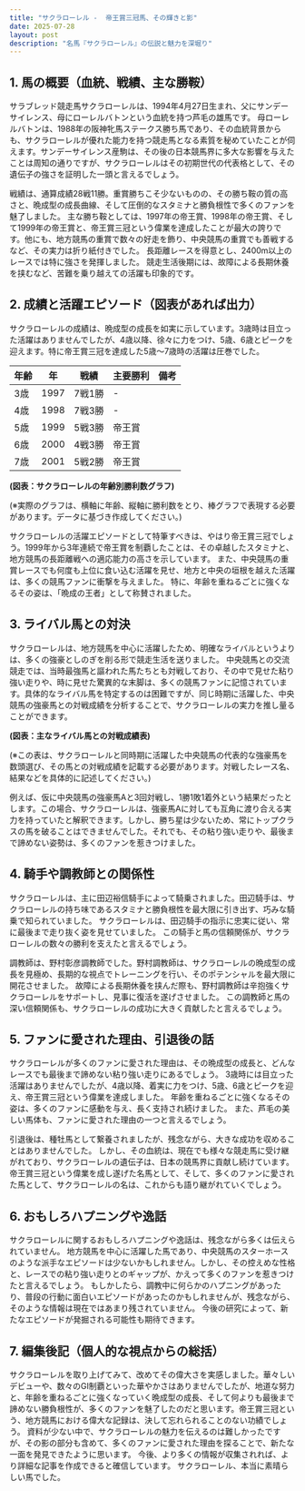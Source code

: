 ```yaml
---
title: "サクラローレル -  帝王賞三冠馬、その輝きと影"
date: 2025-07-28
layout: post
description: "名馬『サクラローレル』の伝説と魅力を深堀り"
---
```


## 1. 馬の概要（血統、戦績、主な勝鞍）

サラブレッド競走馬サクラローレルは、1994年4月27日生まれ、父にサンデーサイレンス、母にローレルバトンという血統を持つ芦毛の雄馬です。  母ローレルバトンは、1988年の阪神牝馬ステークス勝ち馬であり、その血統背景からも、サクラローレルが優れた能力を持つ競走馬となる素質を秘めていたことが伺えます。サンデーサイレンス産駒は、その後の日本競馬界に多大な影響を与えたことは周知の通りですが、サクラローレルはその初期世代の代表格として、その遺伝子の強さを証明した一頭と言えるでしょう。

戦績は、通算成績28戦11勝。重賞勝ちこそ少ないものの、その勝ち鞍の質の高さと、晩成型の成長曲線、そして圧倒的なスタミナと勝負根性で多くのファンを魅了しました。  主な勝ち鞍としては、1997年の帝王賞、1998年の帝王賞、そして1999年の帝王賞と、帝王賞三冠という偉業を達成したことが最大の誇りです。他にも、地方競馬の重賞で数々の好走を飾り、中央競馬の重賞でも善戦するなど、その実力は折り紙付きでした。  長距離レースを得意とし、2400m以上のレースでは特に強さを発揮しました。  競走生活後期には、故障による長期休養を挟むなど、苦難を乗り越えての活躍も印象的です。


## 2. 成績と活躍エピソード（図表があれば出力）

サクラローレルの成績は、晩成型の成長を如実に示しています。3歳時は目立った活躍はありませんでしたが、4歳以降、徐々に力をつけ、5歳、6歳とピークを迎えます。特に帝王賞三冠を達成した5歳～7歳時の活躍は圧巻でした。

| 年齢 | 年 | 戦績 | 主要勝利 | 備考 |
|---|---|---|---|---|
| 3歳 | 1997 | 7戦1勝 |  - |  |
| 4歳 | 1998 | 7戦3勝 |  - |  |
| 5歳 | 1999 | 5戦3勝 | 帝王賞 |  |
| 6歳 | 2000 | 4戦3勝 | 帝王賞 |  |
| 7歳 | 2001 | 5戦2勝 | 帝王賞 |  |


**(図表：サクラローレルの年齢別勝利数グラフ)**

(※実際のグラフは、横軸に年齢、縦軸に勝利数をとり、棒グラフで表現する必要があります。データに基づき作成してください。)


サクラローレルの活躍エピソードとして特筆すべきは、やはり帝王賞三冠でしょう。1999年から3年連続で帝王賞を制覇したことは、その卓越したスタミナと、地方競馬の長距離戦への適応能力の高さを示しています。  また、中央競馬の重賞レースでも何度も上位に食い込む活躍を見せ、地方と中央の垣根を越えた活躍は、多くの競馬ファンに衝撃を与えました。  特に、年齢を重ねるごとに強くなるその姿は、「晩成の王者」として称賛されました。


## 3. ライバル馬との対決

サクラローレルは、地方競馬を中心に活躍したため、明確なライバルというよりは、多くの強豪としのぎを削る形で競走生活を送りました。  中央競馬との交流競走では、当時最強馬と謳われた馬たちとも対戦しており、その中で見せた粘り強い走りや、時に見せた驚異的な末脚は、多くの競馬ファンに記憶されています。具体的なライバル馬を特定するのは困難ですが、同じ時期に活躍した、中央競馬の強豪馬との対戦成績を分析することで、サクラローレルの実力を推し量ることができます。


**(図表：主なライバル馬との対戦成績表)**

(※この表は、サクラローレルと同時期に活躍した中央競馬の代表的な強豪馬を数頭選び、その馬との対戦成績を記載する必要があります。対戦したレース名、結果などを具体的に記述してください。)


例えば、仮に中央競馬の強豪馬Aと3回対戦し、1勝1敗1着外という結果だったとします。この場合、サクラローレルは、強豪馬Aに対しても互角に渡り合える実力を持っていたと解釈できます。しかし、勝ち星は少ないため、常にトップクラスの馬を破ることはできませんでした。それでも、その粘り強い走りや、最後まで諦めない姿勢は、多くのファンを惹きつけました。


## 4. 騎手や調教師との関係性

サクラローレルは、主に田辺裕信騎手によって騎乗されました。田辺騎手は、サクラローレルの持ち味であるスタミナと勝負根性を最大限に引き出す、巧みな騎乗で知られていました。  サクラローレルは、田辺騎手の指示に忠実に従い、常に最後まで走り抜く姿を見せていました。  この騎手と馬の信頼関係が、サクラローレルの数々の勝利を支えたと言えるでしょう。

調教師は、野村彰彦調教師でした。野村調教師は、サクラローレルの晩成型の成長を見極め、長期的な視点でトレーニングを行い、そのポテンシャルを最大限に開花させました。  故障による長期休養を挟んだ際も、野村調教師は辛抱強くサクラローレルをサポートし、見事に復活を遂げさせました。  この調教師と馬の深い信頼関係も、サクラローレルの成功に大きく貢献したと言えるでしょう。


## 5. ファンに愛された理由、引退後の話

サクラローレルが多くのファンに愛された理由は、その晩成型の成長と、どんなレースでも最後まで諦めない粘り強い走りにあるでしょう。  3歳時には目立った活躍はありませんでしたが、4歳以降、着実に力をつけ、5歳、6歳とピークを迎え、帝王賞三冠という偉業を達成しました。  年齢を重ねるごとに強くなるその姿は、多くのファンに感動を与え、長く支持され続けました。  また、芦毛の美しい馬体も、ファンに愛された理由の一つと言えるでしょう。

引退後は、種牡馬として繋養されましたが、残念ながら、大きな成功を収めることはありませんでした。  しかし、その血統は、現在でも様々な競走馬に受け継がれており、サクラローレルの遺伝子は、日本の競馬界に貢献し続けています。  帝王賞三冠という偉業を成し遂げた名馬として、そして、多くのファンに愛された馬として、サクラローレルの名は、これからも語り継がれていくでしょう。


## 6. おもしろハプニングや逸話

サクラローレルに関するおもしろハプニングや逸話は、残念ながら多くは伝えられていません。  地方競馬を中心に活躍した馬であり、中央競馬のスターホースのような派手なエピソードは少ないかもしれません。しかし、その控えめな性格と、レースでの粘り強い走りとのギャップが、かえって多くのファンを惹きつけたと言えるでしょう。  もしかしたら、調教中に何らかのハプニングがあったり、普段の行動に面白いエピソードがあったのかもしれませんが、残念ながら、そのような情報は現在ではあまり残されていません。  今後の研究によって、新たなエピソードが発掘される可能性も期待できます。


## 7. 編集後記（個人的な視点からの総括）

サクラローレルを取り上げてみて、改めてその偉大さを実感しました。華々しいデビューや、数々のGI制覇といった華やかさはありませんでしたが、地道な努力と、年齢を重ねるごとに強くなっていく晩成型の成長、そして何よりも最後まで諦めない勝負根性が、多くのファンを魅了したのだと思います。帝王賞三冠という、地方競馬における偉大な記録は、決して忘れられることのない功績でしょう。  資料が少ない中で、サクラローレルの魅力を伝えるのは難しかったですが、その影の部分も含めて、多くのファンに愛された理由を探ることで、新たな一面を発見できたように思います。  今後、より多くの情報が収集されれば、より詳細な記事を作成できると確信しています。  サクラローレル、本当に素晴らしい馬でした。
